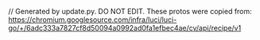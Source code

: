 // Generated by update.py. DO NOT EDIT.
These protos were copied from:
https://chromium.googlesource.com/infra/luci/luci-go/+/6adc333a7827cf8d50094a0992ad0fa1efbec4ae/cv/api/recipe/v1

